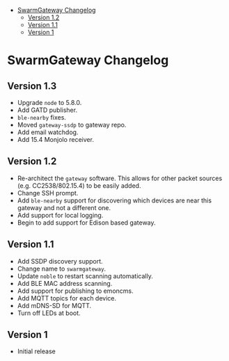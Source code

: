 <!-- START doctoc generated TOC please keep comment here to allow auto update -->
<!-- DON'T EDIT THIS SECTION, INSTEAD RE-RUN doctoc TO UPDATE -->


- [SwarmGateway Changelog](#swarmgateway-changelog)
  - [Version 1.2](#version-12)
  - [Version 1.1](#version-11)
  - [Version 1](#version-1)

<!-- END doctoc generated TOC please keep comment here to allow auto update -->

SwarmGateway Changelog
======================

Version 1.3
-----------

- Upgrade `node` to 5.8.0.
- Add GATD publisher.
- `ble-nearby` fixes.
- Moved `gateway-ssdp` to gateway repo.
- Add email watchdog.
- Add 15.4 Monjolo receiver.

Version 1.2
-----------

- Re-architect the `gateway` software. This allows for other packet sources
(e.g. CC2538/802.15.4) to be easily added.
- Change SSH prompt.
- Add `ble-nearby` support for discovering which devices are near
this gateway and not a different one.
- Add support for local logging.
- Begin to add support for Edison based gateway.

Version 1.1
-----------

- Add SSDP discovery support.
- Change name to `swarmgateway`.
- Update `noble` to restart scanning automatically.
- Add BLE MAC address scanning.
- Add support for publishing to emoncms.
- Add MQTT topics for each device.
- Add mDNS-SD for MQTT.
- Turn off LEDs at boot.


Version 1
---------

- Initial release
